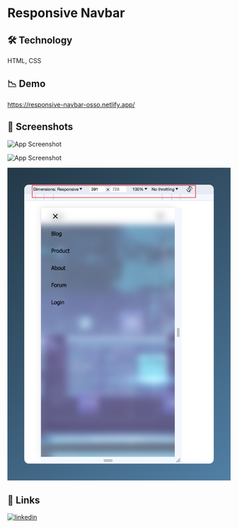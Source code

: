 
# Responsive Navbar

## 🛠 Technology
HTML, CSS

## 📉 Demo

https://responsive-navbar-osso.netlify.app/

## 📸 Screenshots

![App Screenshot](https://github.com/sedaballi/HTML-CSS-Workspace/blob/main/Responsive%20Navbar/images/rapidsnap-2024-01-28-22-41-04.png?raw=true)

![App Screenshot](https://github.com/sedaballi/HTML-CSS-Workspace/blob/main/Responsive%20Navbar/images/rapidsnap-2024-01-28-22-43-03.png?raw=true)

![App Screenshot](https://github.com/sedaballi/HTML-CSS-Workspace/blob/main/Responsive%20Navbar/images/rapidsnap-2024-01-28-22-43-59.png?raw=true)


## 🔗 Links
[![linkedin](https://img.shields.io/badge/linkedin-0A66C2?style=for-the-badge&logo=linkedin&logoColor=white)](https://www.linkedin.com/in/sedaballi/)
